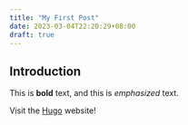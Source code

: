 ```yaml
---
title: "My First Post"
date: 2023-03-04T22:20:29+08:00
draft: true
---
```


## Introduction

This is **bold** text, and this is *emphasized* text.

Visit the [Hugo](https://gohugo.io) website!

